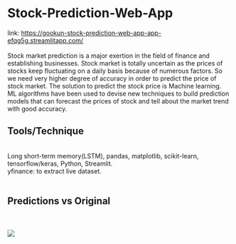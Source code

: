 # Stock-Prediction-Web-App
link: https://gookun-stock-prediction-web-app-app-efqg5g.streamlitapp.com/ <br></br>
Stock market prediction is a major exertion in the field of finance and establishing businesses. Stock market is totally uncertain as the prices of stocks keep fluctuating on a daily basis because of numerous factors. So we need very higher degree of accuracy in order to predict the price of stock market. The solution to predict the stock price is Machine learning. ML algorithms have been used to devise new techniques to build prediction models that can forecast the prices of stock and tell about the market trend with good accuracy.

<h2>Tools/Technique</h2><br>
Long short-term memory(LSTM), pandas, matplotlib, scikit-learn, tensorflow/keras, Python, Streamlit.<br>
yfinance: to extract live dataset.
<br></br>
<h2>Predictions vs Original</h2><br></br>
<img src = "https://drive.google.com/file/d/15gdja9yoVG-ZGWEBdoPqbvkDM-Nu8uwa/view"> <br />
